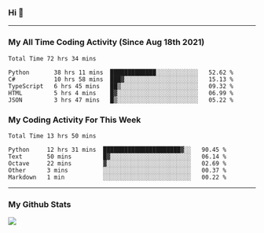 ### Hi 🙂

---

### My All Time Coding Activity (Since Aug 18th 2021)
<!--START_SECTION:waka-all-->
```text
Total Time 72 hrs 34 mins

Python       38 hrs 11 mins  █████████████░░░░░░░░░░░░   52.62 % 
C#           10 hrs 58 mins  ███▓░░░░░░░░░░░░░░░░░░░░░   15.13 % 
TypeScript   6 hrs 45 mins   ██▒░░░░░░░░░░░░░░░░░░░░░░   09.32 % 
HTML         5 hrs 4 mins    █▓░░░░░░░░░░░░░░░░░░░░░░░   06.99 % 
JSON         3 hrs 47 mins   █▒░░░░░░░░░░░░░░░░░░░░░░░   05.22 % 
```
<!--END_SECTION:waka-all-->

### My Coding Activity For This Week
<!--START_SECTION:waka-week-->
```text
Total Time 13 hrs 50 mins

Python     12 hrs 31 mins  ██████████████████████▓░░   90.45 % 
Text       50 mins         █▓░░░░░░░░░░░░░░░░░░░░░░░   06.14 % 
Octave     22 mins         ▓░░░░░░░░░░░░░░░░░░░░░░░░   02.69 % 
Other      3 mins          ░░░░░░░░░░░░░░░░░░░░░░░░░   00.37 % 
Markdown   1 min           ░░░░░░░░░░░░░░░░░░░░░░░░░   00.22 % 
```
<!--END_SECTION:waka-week-->

---

### My Github Stats
![](https://github-readme-stats.vercel.app/api?username=eroxl&count_private=true&show_icons=true&include_all_commits=true&theme=onedark)
